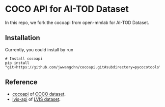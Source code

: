 # COCO API for AI-TOD Dataset

In this repo, we fork the cocoapi from open-mmlab for AI-TOD Dataset.

## Installation

Currently, you could install by run

```shell
# Install cocoapi
pip install "git+https://github.com/jwwangchn/cocoapi.git#subdirectory=pycocotools"
```

## Reference

* [cocoapi](https://github.com/cocodataset/cocoapi) of [COCO dataset](http://cocodataset.org/).
* [lvis-api](https://github.com/lvis-dataset/lvis-api) of [LVIS dataset](http://lvisdataset.org).
